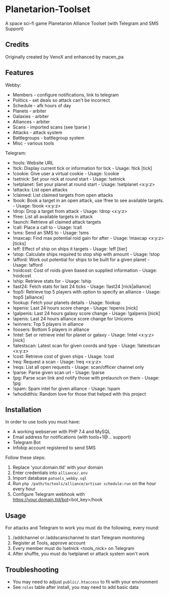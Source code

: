 # Planetarion-Toolset
A space sci-fi game Planetarion Alliance Toolset (with Telegram and SMS Support)

## Credits
Originally created by VenoX and enhanced by macen_pa

## Features

Webby:
 * Members - configure notifications, link to telegram
 * Politics - set deals so attack can't be incorrect
 * Schedule - afk hours of day
 * Planets - arbiter
 * Galaxies - arbiter
 * Alliances - arbiter
 * Scans - imported scans (see !parse <scan url>)
 * Attacks - attack system
 * Battlegroups - battlegroup system
 * Misc - various tools

Telegram:
 * !tools: Website URL
 * !tick: Display current tick or information for tick - Usage: !tick [tick]
 * !cookie: Give user a virtual cookie - Usage: !cookie <nick> <reason>
 * !setnick: Set your nick at round start - Usage: !setnick <nick>
 * !setplanet: Set your planet at round start - Usage: !setplanet <x:y:z>
 * !attacks: List open attacks
 * !claimed: List claimed targets from open attacks
 * !book: Book a target in an open attack, use !free to see available targets. - Usage: !book <x:y:z> <landing tick>
 * !drop: Drop a target from attack - Usage: !drop <x:y:z> <landing tick>
 * !free: List all available targets in attack
 * !launch: Retrieve all claimed attack targets
 * !call: Place a call to <nick> - Usage: !call <nick>
 * !sms: Send an SMS to <nick> - Usage: !sms <nick> <message>
 * !maxcap: Find max potential roid gain for <target> after <ticks of roiding> - Usage: !maxcap <x:y:z> [ticks]
 * !eff: Effect of ship on ships it targets - Usage:  !eff <amount> <ship> [tier]
 * !stop: Calculate ships required to stop ship with amount - Usage: !stop <ship> <amount>
 * !afford: Work out potential for ships to be built for a given planet - Usage: !afford <coords> <ship>
 * !roidcost: Cost of roids given based on supplied information - Usage: !roidcost <roids> <value loss> <mining bonus>
 * !ship: Retrieve stats for <ship> - Usage: !ship <ship name>
 * !last24: Fetch stats for last 24 ticks - Usage: !last24 [nick|alliance]
 * !top5: Retrieve top 5 players with option to specify an alliance - Usage: !top5 [alliance]
 * !lookup: Fetch your planets details - Usage: !lookup
 * !epenis: Last 24 hours score change - Usage: !epenis [nick]
 * !galpenis: Last 24 hours galaxy score change - Usage: !galpenis [nick]
 * !apenis: Last 24 hours alliance score change for Unicorns
 * !winners: Top 5 players in alliance
 * !loosers: Bottom 5 players in alliance
 * !intel: Set or retrieve intel for planet or galaxy - Usage: !intel <x:y:z> [nick]
 * !latestscan: Latest scan for given coords and type - Usage: !latestscan <x:y:z> <pdau>
 * !cost: Retrieve cost of given ships - Usage: !cost <amount> <ship>
 * !req: Request a scan - Usage: !req <x:y:z> <pduaj>
 * !reqs: List all open requests - Usage: scan/officer channel only
 * !parse: Parse given scan url - Usage: !parse <scan url>
 * !jpg: Parse scan link and notify those with prelaunch on them - Usage: !jpg <group scan url>
 * !spam: Spam intel for given alliance - Usage: !spam <alliance>
 * !whodidthis: Random love for those that helped with this project
 
 ## Installation
 
 In order to use tools you must have:
 - A working webserver with PHP 7.4 and MySQL
 - Email address for notifications (with tools+1@... support)
 - Telegram Bot
 - Infobip account registered to send SMS 
 
 Follow these steps:
 1) Replace 'your.domain.tld' with your domain
 2) Enter credentials into `alliance/.env`
 3) Import database `patools_webby.sql`
 4) Run `php /path/to/tools/alliance/artisan schedule:run` on the hour every hour
 5) Configure Telegram webhook with https://your.domain.tld/bot<bot_key>/hook
 
 ## Usage
 For attacks and Telegram to work you must do the following, every round:
 1) /addchannel or /addscanschannel to start Telegram monitoring
 2) Register at Tools, approve account
 3) Every member must do !setnick <tools_nick> on Telegram
 4) After shuffle, you must do !setplanet <xyz> or attack system won't work
	 
 ## Troubleshooting
  * You may need to adjust `public/.htaccess` to fit with your environment
  * See `roles` table after install, you may need to add basic data
 
